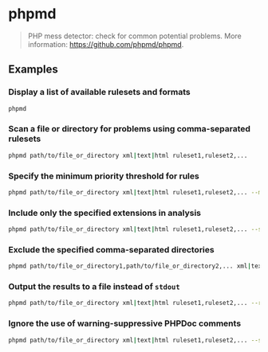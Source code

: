 # phpmd

> PHP mess detector: check for common potential problems. More information: <https://github.com/phpmd/phpmd>.

## Examples

### Display a list of available rulesets and formats

```bash
phpmd
```

### Scan a file or directory for problems using comma-separated rulesets

```bash
phpmd path/to/file_or_directory xml|text|html ruleset1,ruleset2,...
```

### Specify the minimum priority threshold for rules

```bash
phpmd path/to/file_or_directory xml|text|html ruleset1,ruleset2,... --minimumpriority priority
```

### Include only the specified extensions in analysis

```bash
phpmd path/to/file_or_directory xml|text|html ruleset1,ruleset2,... --suffixes extensions
```

### Exclude the specified comma-separated directories

```bash
phpmd path/to/file_or_directory1,path/to/file_or_directory2,... xml|text|html ruleset1,ruleset2,... --exclude directory_patterns
```

### Output the results to a file instead of `stdout`

```bash
phpmd path/to/file_or_directory xml|text|html ruleset1,ruleset2,... --reportfile path/to/report_file
```

### Ignore the use of warning-suppressive PHPDoc comments

```bash
phpmd path/to/file_or_directory xml|text|html ruleset1,ruleset2,... --strict
```
